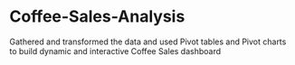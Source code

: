 # Coffee-Sales-Analysis
Gathered and transformed the data and used Pivot tables and Pivot charts to build dynamic and interactive Coffee Sales dashboard
